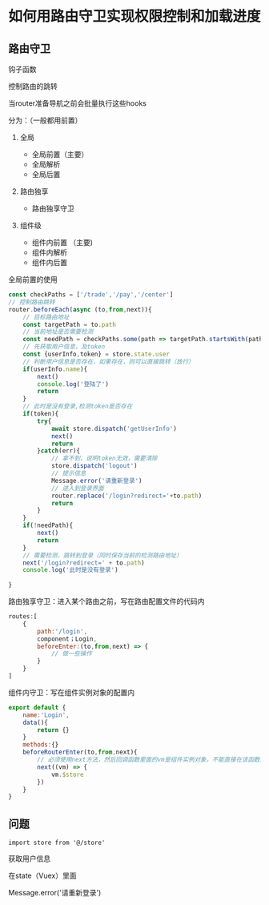 # 如何用路由守卫实现权限控制和加载进度

## 路由守卫

钩子函数

控制路由的跳转

当router准备导航之前会批量执行这些hooks

分为：（一般都用前置）

1. 全局

   + 全局前置（主要）
   + 全局解析
   + 全局后置
2. 路由独享

   + 路由独享守卫
3. 组件级

   + 组件内前置   （主要)
   + 组件内解析
   + 组件内后置

全局前置的使用

```js
const checkPaths = ['/trade','/pay','/center']
// 控制路由跳转
router.beforeEach(async (to,from,next)){
    // 目标路由地址
    const targetPath = to.path
    // 当前地址是否需要检测
    const needPath = checkPaths.some(path => targetPath.startsWith(path))
    // 先获取用户信息，及token
    const {userInfo,token} = store.state.user
    // 判断用户信息是否存在，如果存在，则可以直接跳转（放行）
    if(userInfo.name){
        next()
        console.log('登陆了')
        return 
    }
    // 此时是没有登录,检测token是否存在
    if(token){
        try{
            await store.dispatch('getUserInfo')
            next()
            return
        }catch(err){
            // 拿不到，说明token无效，需要清除
            store.dispatch('logout')
            // 提示信息
            Message.error('请重新登录')
            // 进入到登录界面
            router.replace('/login?redirect='+to.path)
            return 
        }
    }
    if(!needPath){
        next()
        return 
    }
    // 需要检测，跳转到登录（同时保存当前的检测路由地址）
    next('/login?redirect=' + to.path)
    console.log('此时是没有登录')
  
}
```

路由独享守卫：进入某个路由之前，写在路由配置文件的代码内

```js
routes:[
	{
		path:'/login',
		component；Login,
		beforeEnter:(to,from,next) => {
			// 做一些操作
		}
	}
]
```

组件内守卫：写在组件实例对象的配置内

```js
export default {
    name:'Login',
    data(){
        return {}
    }
    methods:{}
    beforeRouterEnter(to,from,next){
        // 必须使用next方法，然后回调函数里面的vm是组件实例对象，不能直接在该函数内使用this
        next((vm) => {
            vm.$store
        })
    }
}
```

## 问题

`import store from '@/store'`

获取用户信息

在state（Vuex）里面

Message.error('请重新登录')
